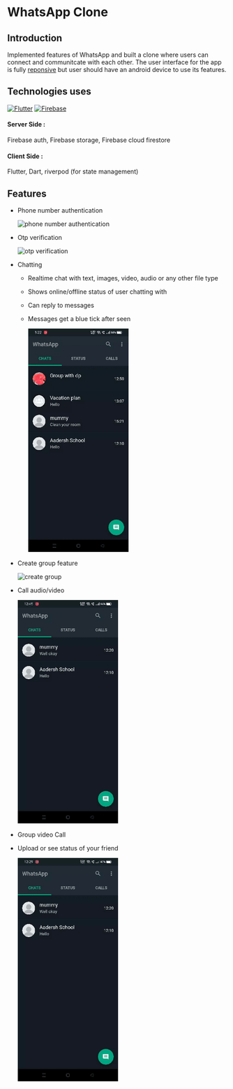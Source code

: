 
# WhatsApp Clone

## Introduction

Implemented features of WhatsApp and built a clone where users can connect and communitcate with each other. The user interface for the app is fully [reponsive](https://whatsapp-ui-pu76.vercel.app/#/) but user should have an android device to use its features.

## Technologies uses

[![Flutter](https://www.vectorlogo.zone/logos/flutterio/flutterio-icon.svg)](https://flutter.dev) [![Firebase](https://www.vectorlogo.zone/logos/firebase/firebase-icon.svg)](https://firebase.google.com/)

#### Server Side : 
Firebase auth, Firebase storage, Firebase cloud firestore

#### Client Side :
Flutter, Dart, riverpod (for state management)

## Features


- Phone number authentication
  <p><img src="https://github.com/Nitin-Poojary/whatsapp-clone-gifs/blob/master/WhatsApp%20clone%20gifs/PhoneNumber-Auth.gif" heigth="350" width="230" alt="phone number authentication"></p>
- Otp verification
  <p><img src="https://github.com/Nitin-Poojary/whatsapp-clone-gifs/blob/master/WhatsApp%20clone%20gifs/OTP-Verify.gif" heigth="350" width="230" alt="otp verification"></p>
- Chatting
  - <p>Realtime chat with text, images, video, audio or any other file type</p>
  - <p>Shows online/offline status of user chatting with</p>
  - <p>Can reply to messages</p>
  - <p>Messages get a blue tick after seen</p>
    <p><img src="https://github.com/Nitin-Poojary/whatsapp-clone-gifs/blob/master/WhatsApp%20clone%20gifs/message-reply-seen.gif"  heigth="350" width="230" alt="message"></p>
- <p>Create group feature</p>
  <img src="https://github.com/Nitin-Poojary/whatsapp-clone-gifs/blob/master/WhatsApp%20clone%20gifs/create%20group.gif" heigth="350" width="230" alt="create group">
- <p>Call audio/video</p>
  <p><img src="https://github.com/Nitin-Poojary/whatsapp-clone-gifs/blob/master/WhatsApp%20clone%20gifs/call.gif" heigth="350" width="230" alt="create call"></p>
- <p>Group video Call</p>
- <p>Upload or see status of your friend</p>
  <p><img src="https://github.com/Nitin-Poojary/whatsapp-clone-gifs/blob/master/WhatsApp%20clone%20gifs/status.gif" heigth="350" width="230" alt="status"></p>
